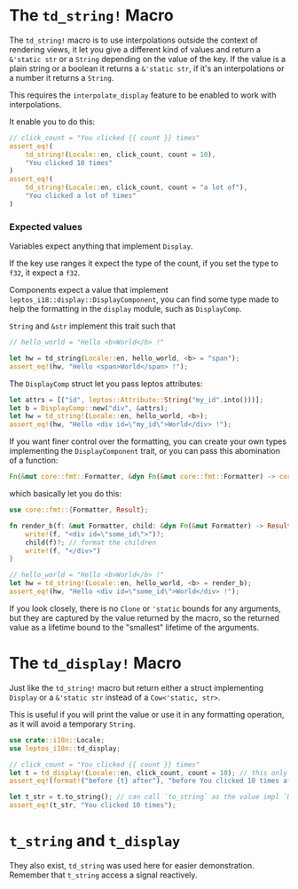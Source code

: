 # The `td_string!` Macro

The `td_string!` macro is to use interpolations outside the context of rendering views, it let you give a different kind of values and return a `&'static str` or a `String` depending on the value of the key.
If the value is a plain string or a boolean it returns a `&'static str`, if it's an interpolations or a number it returns a `String`.

This requires the `interpolate_display` feature to be enabled to work with interpolations.

It enable you to do this:

```rust
// click_count = "You clicked {{ count }} times"
assert_eq!(
    td_string!(Locale::en, click_count, count = 10),
    "You clicked 10 times"
)
assert_eq!(
    td_string!(Locale::en, click_count, count = "a lot of"),
    "You clicked a lot of times"
)
```

### Expected values

Variables expect anything that implement `Display`.

If the key use ranges it expect the type of the count, if you set the type to `f32`, it expect a `f32`.

Components expect a value that implement `leptos_i18::display::DisplayComponent`, you can find some type made to help the formatting in the `display` module,
such as `DisplayComp`.

`String` and `&str` implement this trait such that

```rust
// hello_world = "Hello <b>World</b> !"

let hw = td_string(Locale::en, hello_world, <b> = "span");
assert_eq!(hw, "Hello <span>World</span> !");
```

The `DisplayComp` struct let you pass leptos attributes:

```rust
let attrs = [("id", leptos::Attribute::String("my_id".into()))];
let b = DisplayComp::new("div", &attrs);
let hw = td_string!(Locale::en, hello_world, <b>);
assert_eq!(hw, "Hello <div id=\"my_id\">World</div> !");
```

If you want finer control over the formatting, you can create your own types implementing the `DisplayComponent` trait, or you can pass this abomination of a function:

```rust
Fn(&mut core::fmt::Formatter, &dyn Fn(&mut core::fmt::Formatter) -> core::fmt::Result) -> core::fmt::Result
```

which basically let you do this:

```rust
use core::fmt::{Formatter, Result};

fn render_b(f: &mut Formatter, child: &dyn Fn(&mut Formatter) -> Result) -> Result {
    write!(f, "<div id=\"some_id\">")?;
    child(f)?; // format the children
    write!(f, "</div>")
}

// hello_world = "Hello <b>World</b> !"
let hw = td_string!(Locale::en, hello_world, <b> = render_b);
assert_eq!(hw, "Hello <div id=\"some_id\">World</div> !");
```

If you look closely, there is no `Clone` or `'static` bounds for any arguments, but they are captured by the value returned by the macro,
so the returned value as a lifetime bound to the "smallest" lifetime of the arguments.

# The `td_display!` Macro

Just like the `td_string!` macro but return either a struct implementing `Display` or a `&'static str` instead of a `Cow<'static, str>`.

This is useful if you will print the value or use it in any formatting operation, as it will avoid a temporary `String`.

```rust
use crate::i18n::Locale;
use leptos_i18n::td_display;

// click_count = "You clicked {{ count }} times"
let t = td_display!(Locale::en, click_count, count = 10); // this only return the builder, no work has been done.
assert_eq!(format!("before {t} after"), "before You clicked 10 times after");

let t_str = t.to_string(); // can call `to_string` as the value impl `Display`
assert_eq!(t_str, "You clicked 10 times");
```

# `t_string` and `t_display`

They also exist, `td_string` was used here for easier demonstration. Remember that `t_string` access a signal reactively.
